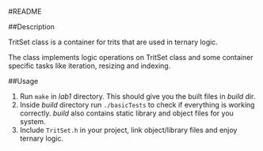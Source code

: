 #README

##Description

TritSet class is a container for trits that are used in ternary logic.
 
The class implements logic operations on TritSet class and some container specific tasks like iteration, resizing and indexing. 

##Usage

1. Run `make` in *lab1* directory. This should give you the built files in *build* dir. 
2. Inside *build* directory run `./basicTests` to check if everything is working correctly. 
*build* also contains static library and object files for you system. 
3. Include `TritSet.h` in your project, link object/library files and enjoy ternary logic.